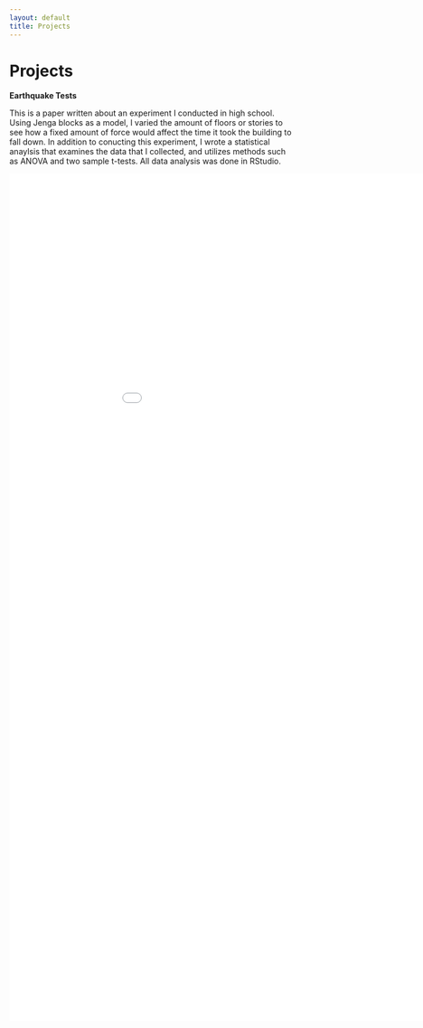 ```yaml
---
layout: default
title: Projects
---
```


# Projects

**Earthquake Tests**

  This is a paper written about an experiment I conducted in high school.
Using Jenga blocks as a model, I varied the amount of floors or stories to see
how a fixed amount of force would affect the time it took the building to fall down.
  In addition to conucting this experiment, I wrote a statistical anaylsis that
examines the data that I collected, and utilizes methods such as ANOVA and two sample t-tests.
All data analysis was done in RStudio.

<embed src="/assets/projects/earthquaketests.pdf" width="1000px" height="1500x" />

